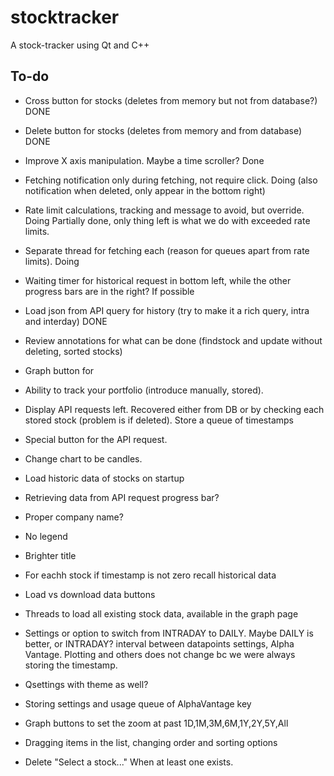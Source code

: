# stocktracker
A stock-tracker using Qt and C++


## To-do
<!-- - [ ] If the stock is not found, search the database for it and add it to tracked stocks. For now that cannot happen because we load all on startup. -->


- Cross button for stocks (deletes from memory but not from database?) DONE
- Delete button for stocks (deletes from memory and from database) DONE
- Improve X axis manipulation. Maybe a time scroller? Done

- Fetching notification only during fetching, not require click. Doing (also notification when deleted, only appear in  the bottom right)
- Rate limit calculations, tracking and message to avoid, but override. Doing Partially done, only thing left is what we do with exceeded rate limits.
- Separate thread for fetching each (reason for queues apart from rate limits). Doing
- Waiting timer for historical request in bottom left, while the other progress bars are in the right? If possible

- Load json from API query for history (try to make it a rich query, intra and interday) DONE
- Review annotations for what can be done (findstock and update without deleting, sorted stocks)
- Graph button for
- Ability to track your portfolio (introduce manually, stored).
- Display API requests left. Recovered either from DB or by checking each stored stock (problem is if deleted). Store a queue of timestamps
- Special button for the API request.
- Change chart to be candles.
- Load historic data of stocks on startup
- Retrieving data from API request progress bar?
- Proper company name?
- No legend
- Brighter title
- For eachh stock if timestamp is not zero recall historical data
- Load vs download data buttons
- Threads to load all existing stock data, available in the graph page
- Settings or option to switch from INTRADAY to DAILY. Maybe DAILY is better, or INTRADAY? interval between datapoints settings, Alpha Vantage. Plotting and others does not change bc we were always storing the timestamp.
- Qsettings with theme as well?
- Storing settings and usage queue of AlphaVantage key

- Graph buttons to set the zoom at past 1D,1M,3M,6M,1Y,2Y,5Y,All

- Dragging items in the list, changing order and sorting options
- Delete "Select a stock..." When at least one exists.